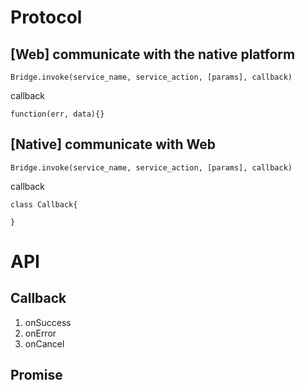 # Protocol

## [Web] communicate with the native platform

    Bridge.invoke(service_name, service_action, [params], callback)

callback

    function(err, data){}

## [Native] communicate with Web

    Bridge.invoke(service_name, service_action, [params], callback)

callback

    class Callback{
        
    }


# API

## Callback

1. onSuccess
2. onError
3. onCancel

## Promise

